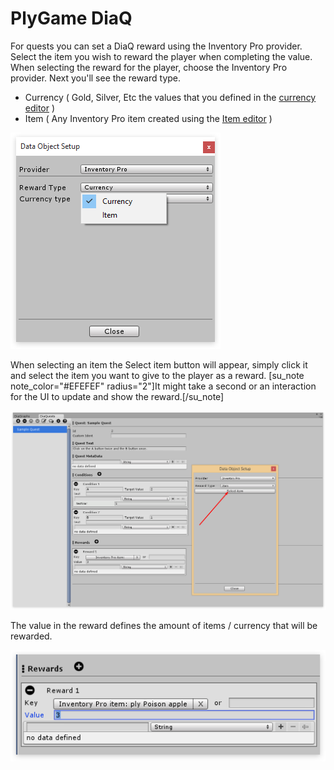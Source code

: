 # PlyGame DiaQ

For quests you can set a DiaQ reward using the Inventory Pro provider. Select the item you wish to reward the player when completing the value. When selecting the reward for the player, choose the Inventory Pro provider. Next you'll see the reward type.

-   Currency ( Gold, Silver, Etc the values that you defined in the  [currency editor](http://devdog.nl/documentation/currency-editor/)  )
-   Item ( Any Inventory Pro item created using the  [Item editor](http://devdog.nl/documentation/main-editor/)  )

![](Assets/DiaqStep1.png)

When selecting an item the Select item button will appear, simply click it and select the item you want to give to the player as a reward. [su_note note_color="#EFEFEF" radius="2"]It might take a second or an interaction for the UI to update and show the reward.[/su_note]

![](Assets/DiaqStep2.png)

The value in the reward defines the amount of items / currency that will be rewarded.

![](Assets/DiaqStep3.png)